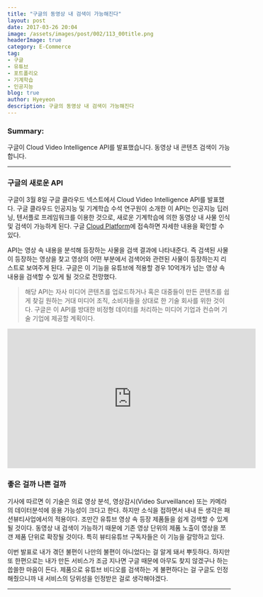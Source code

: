 ```yaml
---
title: "구글의 동영상 내 검색이 가능해진다"
layout: post
date: 2017-03-26 20:04
image: /assets/images/post/002/113_00title.png
headerImage: true
category: E-Commerce
tag:
- 구글
- 유튜브
- 포트폴리오
- 기계학습
- 인공지능
blog: true
author: Hyeyeon
description: 구글의 동영상 내 검색이 가능해진다
---
```


### Summary:

구글이 Cloud Video Intelligence API를 발표했습니다. 동영상 내 콘텐츠 검색이 가능합니다.

---

### 구글의 새로운 API

구글이 3월 8일 구글 클라우드 넥스트에서 Cloud Video Intelligence API를 발표했다. 구글 클라우드 인공지능 및 기계학습 수석 연구원이 소개한 이 API는 인공지능 딥러닝, 텐서플로 프레임워크를 이용한 것으로, 새로운 기계학습에 의한 동영상 내 사물 인식 및 검색이 가능하게 된다. 구글 [Cloud Platform](https://cloud.google.com/video-intelligence/)에 접속하면 자세한 내용을 확인할 수 있다.


API는 영상 속 내용을 분석해 등장하는 사물을 검색 결과에 나타내준다. 즉 검색된 사물이 등장하는 영상을 찾고 영상의 어떤 부분에서 검색어와 관련된 사물이 등장하는지 리스트로 보여주게 된다. 구글은 이 기능을 유튜브에 적용할 경우 10억개가 넘는 영상 속 내용을 검색할 수 있게 될 것으로 전망했다.

> 해당 API는 자사 미디어 콘텐츠를 업로드하거나 혹은 대중들이 만든 콘텐츠를 쉽게 찾길 원하는 거대 미디어 조직, 소비자들을 상대로 한 기술 회사를 위한 것이다. 구글은 이 API를 방대한 비정형 데이터를 처리하는 미디어 기업과 컨슈머 기술 기업에 제공할 계획이다.

<p align="middle">
<iframe width="560" height="315" src="https://www.youtube.com/embed/mDAoLO4G4CQ" frameborder="0" allowfullscreen></iframe>
</p>

### 좋은 걸까 나쁜 걸까

기사에 따르면 이 기술은 의료 영상 분석, 영상감시(Video Surveillance) 또는 카메라의 데이터분석에 응용 가능성이 크다고 한다. 하지만 소식을 접하면서 내내 든 생각은 패션뷰티사업에서의 적용이다. 조만간 유튜브 영상 속 등장 제품들을 쉽게 검색할 수 있게 될 것이다. 동영상 내 검색이 가능하기 때문에 기존 영상 단위의 제품 노출이 영상을 쪼갠 제품 단위로 확장될 것이다. 특히 뷰티유튜브 구독자들은 이 기능을 갈망하고 있다.

이번 발표로 내가 겪던 불편이 나만의 불편이 아니었다는 걸 알게 돼서 뿌듯하다. 하지만 또 한편으로는 내가 만든 서비스가 조금 지나면 구글 때문에 아무도 찾지 않겠구나 하는 씁쓸한 마음이 든다. 제품으로 유튜브 비디오를 검색하는 게 불편하다는 걸 구글도 인정해줬으니까 내 서비스의 당위성을 인정받은 걸로 생각해야겠다.


---
